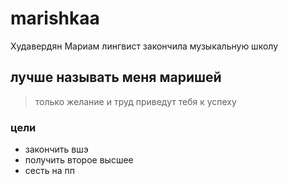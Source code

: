 # marishkaa
Худавердян Мариам 
лингвист
закончила музыкальную школу

## лучше называть меня маришей
> только желание и труд приведут тебя к успеху
### цели
+ закончить вшэ
+ получить второе высшее
+ сесть на пп
